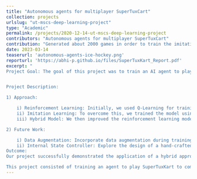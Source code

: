 ```yaml
---
title: "Autonomous agents for multiplayer SuperTuxCart"
collection: projects
urlslug: "ut-mscs-deep-learning-project"
type: "Academic"
permalink: /projects/2020-12-14-ut-mscs-deep-learning-project
contributors: "Autonomous agents for multiplayer SuperTuxCart"
contribution: "Generated about 2000 games in order to train the imitation learning model implementation. Worked on the Q-reinforcement learning algorithm that trained on the imitation model in order to create the final agent"
date: 2023-03-14
teaserurl: 'autonomous-agents-ice-hockey.png'
reporturl: 'https://abhi-p.github.io/files/SuperTuxKart_Report.pdf'
excerpt: "
Project Goal: The goal of this project was to train an AI agent to play SuperTuxKart, competing with other trained agents in a 2v2 hockey game.


Project Description:

1) Approach:

    i) Reinforcement Learning: Initially, we used Q-Learning for training. However, it struggled to learn optimal strategies.
    ii) Imitation Learning: To overcome this, we trained the model using imitation learning on winning strategies derived from over 2000 games.
    iii) Hybrid Model: We then improved the reinforcement learning model by using the trained imitation model for initialization. This helped further refine the agent's strategy.

2) Future Work:

    i) Data Augmentation: Incorporate data augmentation during training to randomize initialization and improve robustness.
    ii) Internal State Controller: Explore the design of a hand-crafted internal state controller to compare its effectiveness against AI models.
Outcome:
Our project successfully demonstrated the application of a hybrid approach, combining imitation learning with reinforcement learning, to train an AI agent for SuperTuxKart. The refined agent showed improved performance in minimizing player-puck and puck-goal distances, paving the way for future enhancements and comparative studies with hand-crafted controllers.

This project consisted of training an agent to play SuperTuxKart to compete with the other trained agents in a 2v2 hockey game. Our strategy was to utilize reinforcement learning to minimize the player-puck and puck-goal distance. Our initial attempt at using Q Reinforcement Learning had trouble learning optimal strategies. Imitation Learning was then used to train the model on the winning strategies of over 2000 games. Our reinforcement learning model was then improved by using the imitation model as its initialization in order to further refine the agent's strategy. Future work can involve utilizing data augmentation during training in order to randomize initialization. A hand-crafted internal state controller could also be designed to see if it is superior to the AI models."
---
```

